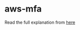 # aws-mfa

Read the full explanation from [here](https://www.dailytask.co/task/how-have-i-automated-temporary-mfa-credentials-to-use-aws-cli-ahmed-zidan)